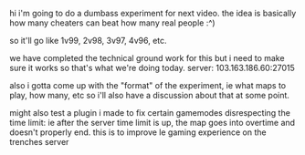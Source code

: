 hi i'm going to do a dumbass experiment for next video. the idea is basically how many cheaters can beat how many real people :^)

so it'll go like 1v99, 2v98, 3v97, 4v96, etc. 

we have completed the technical ground work for this but i need to make sure it works so that's what we're doing today. server: 103.163.186.60:27015

also i gotta come up with the "format" of the experiment, ie what maps to play, how many, etc so i'll also have a discussion about that at some point. 

might also test a plugin i made to fix certain gamemodes disrespecting the time limit: ie after the server time limit is up, the map goes into overtime and doesn't properly end. this is to improve le gaming experience on the trenches server
